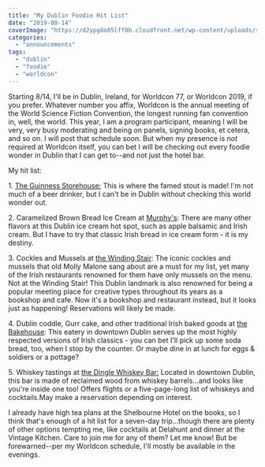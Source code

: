 ```yaml
---
title: "My Dublin Foodie Hit List"
date: "2019-08-14"
coverImage: "https://d2ypg8o05lff0b.cloudfront.net/wp-content/uploads/sites/3/2019/08/13172735/Dublin-2019-500x375.jpg"
categories: 
  - "announcements"
tags: 
  - "dublin"
  - "foodie"
  - "worldcon"
---
```


Starting 8/14, I'll be in Dublin, Ireland, for Worldcon 77, or Worldcon 2019, if you prefer. Whatever number you affix, Worldcon is the annual meeting of the World Science Fiction Convention, the longest running fan convention in, well, the world. This year, I am a program participant, meaning I will be very, very busy moderating and being on panels, signing books, et cetera, and so on. I will post that schedule soon. But when my presence is _not_ required at Worldcon itself, you can bet I will be checking out every foodie wonder in Dublin that I can get to--and not just the hotel bar.

My hit list:

1\. [The Guinness Storehouse:](https://www.guinness-storehouse.com/en) This is where the famed stout is made! I'm not much of a beer drinker, but I can't be in Dublin without checking this world wonder out.

2\. Caramelized Brown Bread Ice Cream at [Murphy's](http://www.murphysicecream.ie/index.html): There are many other flavors at this Dublin ice cream hot spot, such as apple balsamic and Irish cream. But I have to try that classic Irish bread in ice cream form - it is my destiny.

3\. Cockles and Mussels at [the Winding Stair](https://winding-stair.com/): The iconic cockles and mussels that old Molly Malone sang about are a must for my list, yet many of the Irish restaurants renowned for them have only mussels on the menu. Not at the Winding Stair! This Dublin landmark is also renowned for being a popular meeting place for creative types throughout its years as a bookshop and cafe. Now it's a bookshop and restaurant instead, but it looks just as happening! Reservations will likely be made.

4\. Dublin coddle, Gurr cake, and other traditional Irish baked goods at [the Bakehouse](http://the-bakehouse.ie/bakehouse.htm): This eatery in downtown Dublin serves up the most highly respected versions of Irish classics - you can bet I'll pick up some soda bread, too, when I stop by the counter. Or maybe dine in at lunch for eggs & soldiers or a pottage?

5\. Whiskey tastings at [the Dingle Whiskey Bar:](http://www.theporterhouse.ie/bars-dingle-whiskey.php) Located in downtown Dublin, this bar is made of reclaimed wood from whiskey barrels...and looks like you're inside one too! Offers flights or a five-page-long list of whiskeys and cocktails.May make a reservation depending on interest.

I already have high tea plans at the Shelbourne Hotel on the books, so I think that's enough of a hit list for a seven-day trip...though there are plenty of other options tempting me, like cocktails at Delahunt and dinner at the Vintage Kitchen. Care to join me for any of them? Let me know! But be forewarned--per my Worldcon schedule, I'll mostly be available in the evenings.
